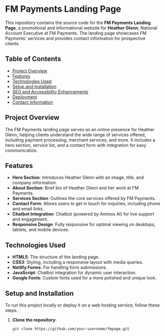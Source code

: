 # FM Payments Landing Page

This repository contains the source code for the **FM Payments Landing Page**, a promotional and informational website for **Heather Glenn**, National Account Executive at FM Payments. The landing page showcases FM Payments' services and provides contact information for prospective clients.

## Table of Contents

- [Project Overview](#project-overview)
- [Features](#features)
- [Technologies Used](#technologies-used)
- [Setup and Installation](#setup-and-installation)
- [SEO and Accessibility Enhancements](#seo-and-accessibility-enhancements)
- [Deployment](#deployment)
- [Contact Information](#contact-information)

## Project Overview

The FM Payments landing page serves as an online presence for Heather Glenn, helping clients understand the wide range of services offered, including payment processing, merchant services, and more. It includes a hero section, service list, and a contact form with integration for easy communication.

## Features

- **Hero Section**: Introduces Heather Glenn with an image, title, and company information.
- **About Section**: Brief bio of Heather Glenn and her work at FM Payments.
- **Services Section**: Outlines the core services offered by FM Payments.
- **Contact Form**: Allows users to get in touch for inquiries, including phone and email links.
- **Chatbot Integration**: Chatbot (powered by Aminos AI) for live support and engagement.
- **Responsive Design**: Fully responsive for optimal viewing on desktops, tablets, and mobile devices.

## Technologies Used

- **HTML5**: The structure of the landing page.
- **CSS3**: Styling, including a responsive layout with media queries.
- **Netlify Forms**: For handling form submissions.
- **JavaScript**: Chatbot integration for dynamic user interaction.
- **Google Fonts**: Custom fonts used for a more polished and unique look.

## Setup and Installation

To run this project locally or deploy it on a web hosting service, follow these steps:

1. **Clone the repository**:
   ```bash
   git clone https://github.com/your-username/fmpage.git
